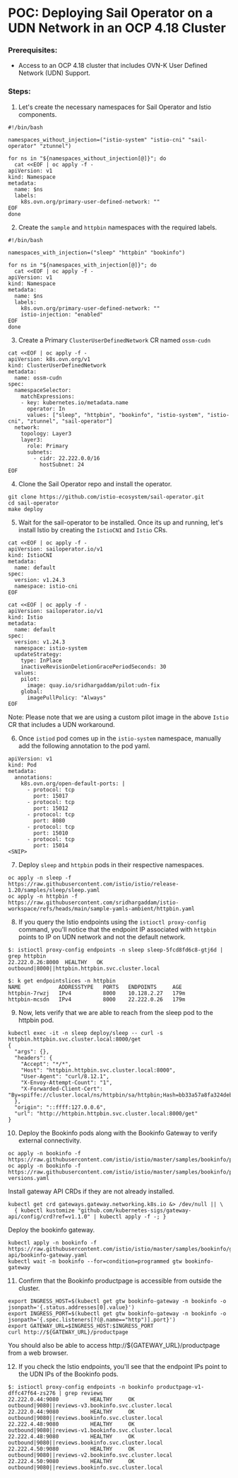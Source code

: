 # POC: Deploying Sail Operator on a UDN Network in an OCP 4.18 Cluster

### Prerequisites:
* Access to an OCP 4.18 cluster that includes OVN-K User Defined Network (UDN) Support.

### Steps:

1. Let's create the necessary namespaces for Sail Operator and Istio components.

```shell
#!/bin/bash

namespaces_without_injection=("istio-system" "istio-cni" "sail-operator" "ztunnel")

for ns in "${namespaces_without_injection[@]}"; do
  cat <<EOF | oc apply -f -
apiVersion: v1
kind: Namespace
metadata:
  name: $ns
  labels:
    k8s.ovn.org/primary-user-defined-network: ""
EOF
done
```

2. Create the `sample` and `httpbin` namespaces with the required labels.

```shell
#!/bin/bash

namespaces_with_injection=("sleep" "httpbin" "bookinfo")

for ns in "${namespaces_with_injection[@]}"; do
  cat <<EOF | oc apply -f -
apiVersion: v1
kind: Namespace
metadata:
  name: $ns
  labels:
    k8s.ovn.org/primary-user-defined-network: ""
    istio-injection: "enabled"
EOF
done
```

3. Create a Primary `ClusterUserDefinedNetwork` CR named `ossm-cudn`

```shell
cat <<EOF | oc apply -f -
apiVersion: k8s.ovn.org/v1
kind: ClusterUserDefinedNetwork
metadata:
  name: ossm-cudn
spec:                                                                                                                                                                                         
  namespaceSelector:
    matchExpressions:
    - key: kubernetes.io/metadata.name
      operator: In
      values: ["sleep", "httpbin", "bookinfo", "istio-system", "istio-cni", "ztunnel", "sail-operator"]
  network:
    topology: Layer3
    layer3:
      role: Primary
      subnets:
        - cidr: 22.222.0.0/16
          hostSubnet: 24
EOF          
```

4. Clone the Sail Operator repo and install the operator.

```shell
git clone https://github.com/istio-ecosystem/sail-operator.git
cd sail-operator
make deploy
```

5. Wait for the sail-operator to be installed. Once its up and running, let's install Istio by creating the `IstioCNI` and `Istio` CRs.

```shell
cat <<EOF | oc apply -f -
apiVersion: sailoperator.io/v1
kind: IstioCNI
metadata:
  name: default
spec:
  version: v1.24.3
  namespace: istio-cni
EOF
```

```shell
cat <<EOF | oc apply -f -
apiVersion: sailoperator.io/v1
kind: Istio
metadata:
  name: default
spec:
  version: v1.24.3
  namespace: istio-system
  updateStrategy:
    type: InPlace
    inactiveRevisionDeletionGracePeriodSeconds: 30
  values:
    pilot:
      image: quay.io/sridhargaddam/pilot:udn-fix
    global:
      imagePullPolicy: "Always"
EOF
```
Note: Please note that we are using a custom pilot image in the above `Istio` CR that includes a UDN workaround.

6. Once `istiod` pod comes up in the `istio-system` namespace, manually add the following annotation to the pod yaml.

```shell
apiVersion: v1
kind: Pod
metadata:
  annotations:
    k8s.ovn.org/open-default-ports: |
      - protocol: tcp
        port: 15017
      - protocol: tcp
        port: 15012
      - protocol: tcp
        port: 8080
      - protocol: tcp
        port: 15010
      - protocol: tcp
        port: 15014
<SNIP>
```

7. Deploy `sleep` and `httpbin` pods in their respective namespaces.

```shell
oc apply -n sleep -f https://raw.githubusercontent.com/istio/istio/release-1.20/samples/sleep/sleep.yaml
oc apply -n httpbin -f https://raw.githubusercontent.com/sridhargaddam/istio-workspace/refs/heads/main/sample-yamls-ambient/httpbin.yaml
```

8. If you query the Istio endpoints using the `istioctl proxy-config` command, you'll notice that the endpoint IP associated with `httpbin` points to IP on UDN network and not the default network.

```shell
$: istioctl proxy-config endpoints -n sleep sleep-5fcd8fd6c8-gtj6d | grep httpbin
22.222.0.26:8000  HEALTHY   OK    outbound|8000||httpbin.httpbin.svc.cluster.local
```

```shell
$: k get endpointslices -n httpbin
NAME            ADDRESSTYPE   PORTS   ENDPOINTS     AGE
httpbin-7rwzj   IPv4          8000    10.128.2.27   179m
httpbin-mcsdn   IPv4          8000    22.222.0.26   179m
```

9. Now, lets verify that we are able to reach from the sleep pod to the httpbin pod.

```shell
kubectl exec -it -n sleep deploy/sleep -- curl -s httpbin.httpbin.svc.cluster.local:8000/get
{
  "args": {},
  "headers": {
    "Accept": "*/*",
    "Host": "httpbin.httpbin.svc.cluster.local:8000",
    "User-Agent": "curl/8.12.1",
    "X-Envoy-Attempt-Count": "1",
    "X-Forwarded-Client-Cert": "By=spiffe://cluster.local/ns/httpbin/sa/httpbin;Hash=bb33a57a8fa324deb1a4a3430f306fa2fa36e3157b79ccb1aab03518d8b5d1d4;Subject=\"\";URI=spiffe://cluster.local/ns/sleep/sa/sleep"
  },
  "origin": "::ffff:127.0.0.6",
  "url": "http://httpbin.httpbin.svc.cluster.local:8000/get"
}
```

10. Deploy the Bookinfo pods along with the Bookinfo Gateway to verify external connectivity.

```shell
oc apply -n bookinfo -f https://raw.githubusercontent.com/istio/istio/master/samples/bookinfo/platform/kube/bookinfo.yaml
oc apply -n bookinfo -f https://raw.githubusercontent.com/istio/istio/master/samples/bookinfo/platform/kube/bookinfo-versions.yaml
```

Install gateway API CRDs if they are not already installed.
```shell
kubectl get crd gateways.gateway.networking.k8s.io &> /dev/null || \
  { kubectl kustomize "github.com/kubernetes-sigs/gateway-api/config/crd?ref=v1.1.0" | kubectl apply -f -; }
```

Deploy the bookinfo gateway.
```shell
kubectl apply -n bookinfo -f https://raw.githubusercontent.com/istio/istio/master/samples/bookinfo/gateway-api/bookinfo-gateway.yaml
kubectl wait -n bookinfo --for=condition=programmed gtw bookinfo-gateway
```

11. Confirm that the Bookinfo productpage is accessible from outside the cluster.

```shell
export INGRESS_HOST=$(kubectl get gtw bookinfo-gateway -n bookinfo -o jsonpath='{.status.addresses[0].value}')
export INGRESS_PORT=$(kubectl get gtw bookinfo-gateway -n bookinfo -o jsonpath='{.spec.listeners[?(@.name=="http")].port}')
export GATEWAY_URL=$INGRESS_HOST:$INGRESS_PORT
curl http://${GATEWAY_URL}/productpage
```

You should also be able to access http://${GATEWAY_URL}/productpage from a web browser.

12. If you check the Istio endpoints, you'll see that the endpoint IPs point to the UDN IPs of the Bookinfo pods.

```shell
$: istioctl proxy-config endpoints -n bookinfo productpage-v1-dffc47f64-zs276 | grep reviews
22.222.0.44:9080          HEALTHY     OK                outbound|9080||reviews-v3.bookinfo.svc.cluster.local
22.222.0.44:9080          HEALTHY     OK                outbound|9080||reviews.bookinfo.svc.cluster.local
22.222.4.48:9080          HEALTHY     OK                outbound|9080||reviews-v1.bookinfo.svc.cluster.local
22.222.4.48:9080          HEALTHY     OK                outbound|9080||reviews.bookinfo.svc.cluster.local
22.222.4.50:9080          HEALTHY     OK                outbound|9080||reviews-v2.bookinfo.svc.cluster.local
22.222.4.50:9080          HEALTHY     OK                outbound|9080||reviews.bookinfo.svc.cluster.local
```
